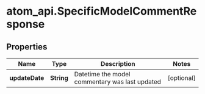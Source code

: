 # atom_api.SpecificModelCommentResponse

## Properties
Name | Type | Description | Notes
------------ | ------------- | ------------- | -------------
**updateDate** | **String** | Datetime the model commentary was last updated | [optional] 


